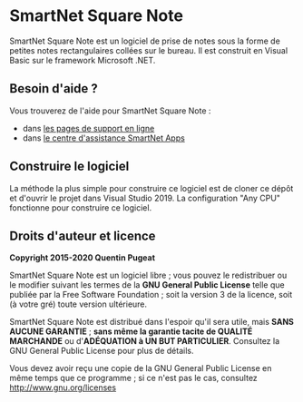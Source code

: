 # SmartNet Square Note

SmartNet Square Note est un logiciel de prise de notes sous la forme de petites notes rectangulaires collées sur le bureau. Il est construit en Visual Basic sur le framework Microsoft .NET.

## Besoin d'aide ?

Vous trouverez de l'aide pour SmartNet Square Note :
- dans [les pages de support en ligne](https://smartnetapps.quentinpugeat.fr/support/squarenote/)
- dans [le centre d'assistance SmartNet Apps](https://smartnetapps.quentinpugeat.fr/support/)

## Construire le logiciel

La méthode la plus simple pour construire ce logiciel est de cloner ce dépôt et d'ouvrir le projet dans Visual Studio 2019.
La configuration "Any CPU" fonctionne pour construire ce logiciel.

## Droits d'auteur et licence

**Copyright 2015-2020 Quentin Pugeat**

SmartNet Square Note est un logiciel libre ; vous pouvez le redistribuer ou le modifier suivant les termes de la **GNU General Public License** telle que publiée par la Free Software Foundation ; soit la version 3 de la licence, soit (à votre gré) toute version ultérieure.

SmartNet Square Note est distribué dans l'espoir qu'il sera utile, mais **SANS AUCUNE GARANTIE** ; **sans même la garantie tacite de QUALITÉ MARCHANDE** ou d'**ADÉQUATION à UN BUT PARTICULIER**. Consultez la GNU General Public License pour plus de détails.

Vous devez avoir reçu une copie de la GNU General Public License en même temps que ce programme ; si ce n'est pas le cas, consultez <http://www.gnu.org/licenses>
